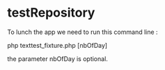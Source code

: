 # testRepository
 
 To lunch the app we need to run this command line :
 
php texttest_fixture.php [nbOfDay] 

the parameter nbOfDay is optional.
